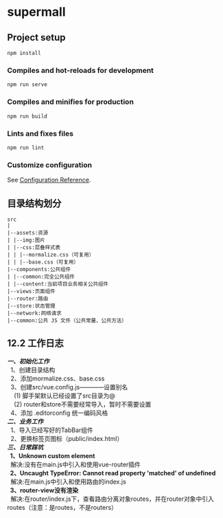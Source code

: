 # supermall

## Project setup
```
npm install
```

### Compiles and hot-reloads for development
```
npm run serve
```

### Compiles and minifies for production
```
npm run build
```

### Lints and fixes files
```
npm run lint
```

### Customize configuration
See [Configuration Reference](https://cli.vuejs.org/config/).

## 目录结构划分
```
src
|
|--assets:资源
| |--img:图片
| |--css:层叠样式表
| | |--mormalize.css（可复用）
| | |--base.css（可复用）
|--components:公共组件
| |--common:完全公共组件
| |--content:当前项目业务相关公共组件
|--views:页面组件
|--router:路由
|--store:状态管理
|--network:网络请求
|--common:公共 JS 文件（公共常量、公共方法）
```

## 12.2 工作日志
***一、初始化工作***  
&nbsp;&nbsp;1、创建目录结构  
&nbsp;&nbsp;2、添加mormalize.css、base.css  
&nbsp;&nbsp;3、创建src/vue.config.js————设置别名  
&nbsp;&nbsp;&nbsp;&nbsp;(1) 脚手架默认已经设置了src目录为@  
&nbsp;&nbsp;&nbsp;&nbsp;(2) router和store不需要经常导入，暂时不需要设置  
&nbsp;&nbsp;4、添加 .editorconfig 统一编码风格  
***二、业务工作***  
&nbsp;&nbsp;1、导入已经写好的TabBar组件  
&nbsp;&nbsp;2、更换标签页图标（public/index.html）  
***三、日常踩坑***  
**&nbsp;&nbsp;1、Unknown custom element <router-view>**  
&nbsp;&nbsp;解决:没有在main.js中引入和使用vue-router插件  
**&nbsp;&nbsp;2、Uncaught TypeError: Cannot read property 'matched' of undefined**  
&nbsp;&nbsp;解决:在main.js中引入和使用路由的index.js  
**&nbsp;&nbsp;3、router-view没有渲染**  
&nbsp;&nbsp;解决:在router/index.js下，查看路由分离对象routes，并在router对象中引入routes（注意：是routes，不是routers） 